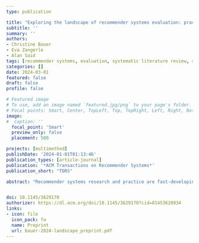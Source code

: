 ```yaml
---
type: publication

title: "Exploring the landscape of recommender systems evaluation: practices and perspectives"
subtitle: ''
summary: ''
authors:
- Christine Bauer
- Eva Zangerle
- Alan Said
tags: [recommender systems, evaluation, systematic literature review, survey, TORS]
categories: []
date: 2024-03-01
featured: false
draft: false
profile: false

# Featured image
# To use, add an image named `featured.jpg/png` to your page's folder.
# Focal points: Smart, Center, TopLeft, Top, TopRight, Left, Right, BottomLeft, Bottom, BottomRight.
image:
#  caption: ''
  focal_point: 'Smart'
  preview_only: false
  placement: 500

projects: [multimethod]
publishDate: '2024-01-01T01:13:46'
publication_types: [article-journal]
publication: '*ACM Transactions on Recommender Systems*'
publication_short: "TORS"

abstract: "Recommender systems research and practice are fast-developing topics with growing adoption in a wide variety of information access scenarios. In this paper, we present an overview of research specifically focused on the evaluation of recommender systems. We perform a systematic literature review, in which we analyze 57 papers spanning six years (2017--2022). Focusing on the processes surrounding evaluation, we dial in on the methods applied, the datasets utilized, and the metrics used. Our study shows that the predominant experiment type in research on the evaluation of recommender systems is offline experimentation and that online evaluations are primarily used in combination with other experimentation methods, e.g., an offline experiment. Furthermore, we find that only a few datasets (MovieLens, Amazon review dataset) are widely used, while many datasets are used in only a few papers each. We observe a similar scenario when analyzing the employed performance metrics---a few metrics are widely used (precision, nDCG, and Recall), while many others are used in only a few papers. Overall, our review indicates that beyond-accuracy qualities are rarely assessed. Our analysis shows that the research community working on evaluation has focused on the development of evaluation in a rather narrow scope, with the majority of experiments focusing on a few metrics, datasets, and methods."


doi: 10.1145/3629170
authorizer: https://dl.acm.org/doi/10.1145/3629170?cid=81453628934
links:
- icon: file
  icon_pack: fa
  name: Preprint
  url: bauer-2024-landscape_preprint.pdf
---
```

